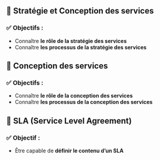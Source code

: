 ## **🧠 Stratégie et Conception des services**

### **✅ Objectifs :**

- Connaître **le rôle de la stratégie des services**
- Connaître **les processus de la stratégie des services**



## **🧩 Conception des services**

### **✅ Objectifs :**

- Connaître **le rôle de la conception des services**
- Connaître **les processus de la conception des services**



## **📄 SLA (Service Level Agreement)**

### **✅ Objectif :**

- Être capable de **définir le contenu d’un SLA**

